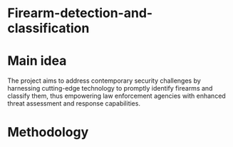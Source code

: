 # Firearm-detection-and-classification
# Main idea

The project aims to address contemporary security challenges by harnessing cutting-edge technology to promptly identify firearms and classify them, thus empowering law enforcement agencies with enhanced threat assessment and response capabilities.
# Methodology
